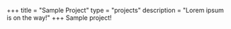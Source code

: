 +++
title = "Sample Project"
type = "projects"
description = "Lorem ipsum is on the way!"
+++
Sample project!